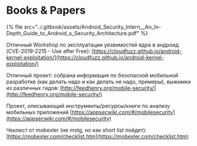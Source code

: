 # Books & Papers

{% file src="../.gitbook/assets/Android_Security_Intern__An_In-Depth_Guide_to_Android_s_Security_Architecture.pdf" %}

Отличный Workshop по эксплуатации уязвимостей ядра в андроид (CVE-2019-2215 - Use after Free): [https://cloudfuzz.github.io/android-kernel-exploitation/](https://cloudfuzz.github.io/android-kernel-exploitation/)

Отличный проект: собрана информация по безопасной мобильной разработке (как делать надо и как делать не надо, примеры), выжимки из различных гидов: [http://feedhenry.org/mobile-security/](http://feedhenry.org/mobile-security/)

Проект, описывающий инструменты/ресурсы/книги по анализу мобильных приложений [https://appsecwiki.com/#/mobilesecurity](https://appsecwiki.com/#/mobilesecurity)

Чеклист от mobexler (не mstg, но как short list пойдет): [https://mobexler.com/checklist.htm](https://mobexler.com/checklist.htm)



